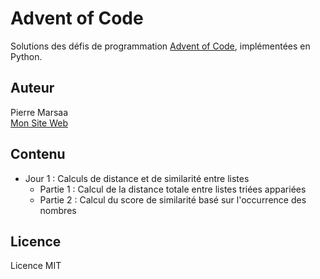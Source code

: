 # Advent of Code

Solutions des défis de programmation [Advent of Code](https://adventofcode.com), implémentées en Python.

## Auteur
Pierre Marsaa  
[Mon Site Web](https://oxyfoo.com/pierre/)

## Contenu
- Jour 1 : Calculs de distance et de similarité entre listes
  - Partie 1 : Calcul de la distance totale entre listes triées appariées
  - Partie 2 : Calcul du score de similarité basé sur l'occurrence des nombres

## Licence
Licence MIT
